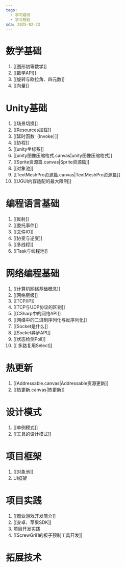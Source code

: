 ```yaml
---
tags:
  - 学习路线
  - 学习规划
sda: 2025-02-23
---
```


# 数学基础
1. [[图形初等数学]]
2. [[数学API]]
3. [[旋转与欧拉角、四元数]]
4. [[向量]]
# Unity基础
1. [[场景切换]]
2. [[Resources加载]]
3. [[延时函数（Invoke）]]
4. [[协程]]
5. [[unity坐标系]]
6. [[unity图像压缩格式.canvas|unity图像压缩格式]]
7. [[Sprite资源篇.canvas|Sprite资源篇]]
8. [[对象池]]
9. [[TextMeshPro资源篇.canvas|TextMeshPro资源篇]]
10. [[UGUI内容适配的最大限制]]

# 编程语言基础
1. [[反射]]
2. [[委托事件]]
3. [[文件IO]]
4. [[协变与逆变]]
5. [[多线程]]
6. [[Task与线程池]]

# 网络编程基础
1. [[计算机网络基础概念]]
2. [[网络层级]]
3. [[TCP/IP]]
4. [[TCP与UDP协议的区别]]
5. [[CSharp中的网络API]]
6. [[网络中的二进制序列化与反序列化]]
7. [[Socket是什么]]
8. [[Socket异步API]]
9. [[状态检测Poll]]
10. [[ 多路复用Select]]

# 热更新
1. [[Addressable.canvas|Addressable资源更新]]
2. [[热更新.canvas|热更新]]

# 设计模式
1. [[单例模式]]
2. [[工具的设计模式]]

# 项目框架
1. [[对象池]]
2. UI框架
# 项目实践
1. [[商业游戏开发简介]]
2. [[安卓、苹果SDK]]
3. 项目开发实践
4. [[ScrewGril1的板子预制工具开发]]

# 拓展技术


